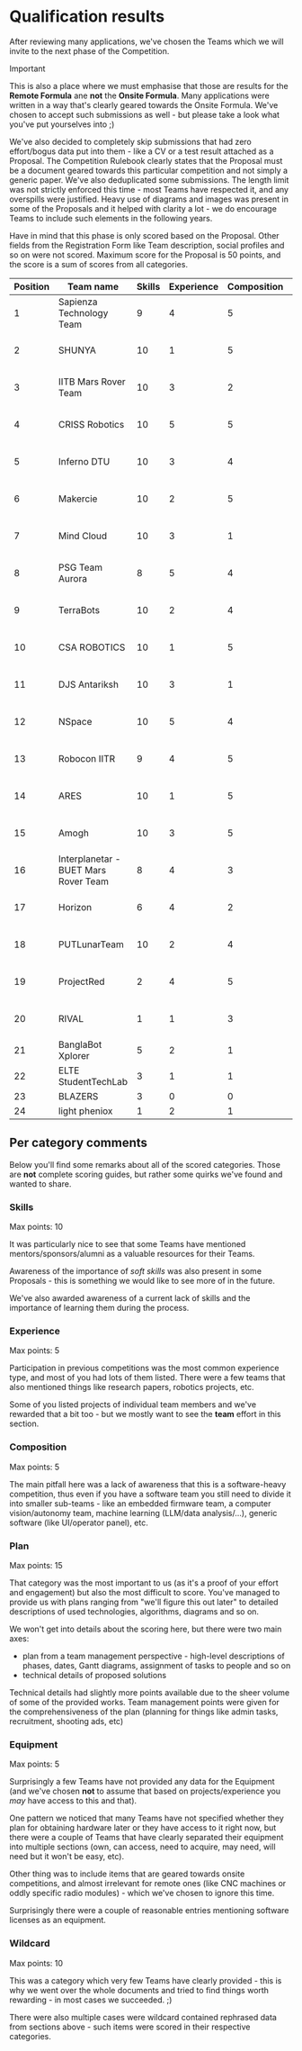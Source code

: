 # Qualification results

After reviewing many applications, we've chosen the Teams which we will invite to the next phase of the Competition.

>[!important]
> This is also a place where we must emphasise that those are results for the **Remote Formula** ane **not** the **Onsite Formula**. Many applications were written in a way that's clearly geared towards the Onsite Formula. We've chosen to accept such submissions as well - but please take a look what you've put yourselves into ;)

We've also decided to completely skip submissions that had zero effort/bogus data put into them - like a CV or a test result attached as a Proposal. The Competition Rulebook clearly states that the Proposal must be a document geared towards this particular competition and not simply a generic paper. We've also deduplicated some submissions. The length limit was not strictly enforced this time - most Teams have respected it, and any overspills were justified. Heavy use of diagrams and images was present in some of the Proposals and it helped with clarity a lot - we do encourage Teams to include such elements in the following years.

Have in mind that this phase is only scored based on the Proposal. Other fields from the Registration Form like Team description, social profiles and so on were not scored. Maximum score for the Proposal is 50 points, and the score is a sum of scores from all categories.

| Position | Team name                            | Skills | Experience | Composition | Plan | Equipment | Wildcard | Sum | Status                         |
| -------- | ------------------------------------ | ------ | ---------- | ----------- | ---- | --------- | -------- | --- | ------------------------------ |
| 1        | Sapienza Technology Team             | 9      | 4          | 5           | 15   | 5         | 3        | 41  | Qualified to Connectivity Test |
| 2        | SHUNYA                               | 10     | 1          | 5           | 15   | 3         | 5        | 39  | Qualified to Connectivity Test |
| 3        | IITB Mars Rover Team                 | 10     | 3          | 2           | 15   | 5         | 3        | 38  | Qualified to Connectivity Test |
| 4        | CRISS Robotics                       | 10     | 5          | 5           | 10   | 5         | 2        | 37  | Qualified to Connectivity Test |
| 5        | Inferno DTU                          | 10     | 3          | 4           | 13   | 4         | 3        | 37  | Qualified to Connectivity Test |
| 6        | Makercie                             | 10     | 2          | 5           | 10   | 3         | 3        | 33  | Qualified to Connectivity Test |
| 7        | Mind Cloud                           | 10     | 3          | 1           | 10   | 5         | 3        | 32  | Qualified to Connectivity Test |
| 8        | PSG Team Aurora                      | 8      | 5          | 4           | 11   | 4         | 0        | 32  | Qualified to Connectivity Test |
| 9        | TerraBots                            | 10     | 2          | 4           | 14   | 0         | 2        | 32  | Qualified to Connectivity Test |
| 10       | CSA ROBOTICS                         | 10     | 1          | 5           | 7    | 5         | 3        | 31  | Qualified to Connectivity Test |
| 11       | DJS Antariksh                        | 10     | 3          | 1           | 8    | 5         | 4        | 31  | Qualified to Connectivity Test |
| 12       | NSpace                               | 10     | 5          | 4           | 8    | 3         | 1        | 31  | Qualified to Connectivity Test |
| 13       | Robocon IITR                         | 9      | 4          | 5           | 10   | 2         | 1        | 31  | Qualified to Connectivity Test |
| 14       | ARES                                 | 10     | 1          | 5           | 5    | 5         | 3        | 29  | Qualified to Connectivity Test |
| 15       | Amogh                                | 10     | 3          | 5           | 4    | 5         | 1        | 28  | Qualified to Connectivity Test |
| 16       | Interplanetar - BUET Mars Rover Team | 8      | 4          | 3           | 6    | 2         | 2        | 25  | Qualified to Connectivity Test |
| 17       | Horizon                              | 6      | 4          | 2           | 9    | 0         | 2        | 23  | Qualified to Connectivity Test |
| 18       | PUTLunarTeam                         | 10     | 2          | 4           | 3    | 2         | 2        | 23  | Qualified to Connectivity Test |
| 19       | ProjectRed                           | 2      | 4          | 5           | 3    | 3         | 3        | 20  | Qualified to Connectivity Test |
| 20       | RIVAL                                | 1      | 1          | 3           | 13   | 0         | 1        | 19  | Qualified to Connectivity Test |
| 21       | BanglaBot Xplorer                    | 5      | 2          | 1           | 1    | 0         | 1        | 10  | Reserve List                   |
| 22       | ELTE StudentTechLab                  | 3      | 1          | 1           | 3    | 0         | 1        | 9   | Reserve List                   |
| 23       | BLAZERS                              | 3      | 0          | 0           | 0    | 0         | 2        | 5   | Reserve List                   |
| 24       | light pheniox                        | 1      | 2          | 1           | 0    | 0         | 0        | 4   | Reserve List                   |

## Per category comments

Below you'll find some remarks about all of the scored categories. Those are **not** complete scoring guides, but rather some quirks we've found and wanted to share.

### Skills
Max points: 10

It was particularly nice to see that some Teams have mentioned mentors/sponsors/alumni as a valuable resources for their Teams.

Awareness of the importance of *soft skills* was also present in some Proposals - this is something we would like to see more of in the future.

We've also awarded awareness of a current lack of skills and the importance of learning them during the process.

### Experience
Max points: 5

Participation in previous competitions was the most common experience type, and most of you had lots of them listed.
There were a few teams that also mentioned things like research papers, robotics projects, etc.

Some of you listed projects of individual team members and we've rewarded that a bit too - but we mostly want to see the **team** effort in this section.

### Composition
Max points: 5

The main pitfall here was a lack of awareness that this is a software-heavy competition, thus even if you have a software team you still need to divide it into smaller sub-teams - like an embedded firmware team, a computer vision/autonomy team, machine learning (LLM/data analysis/...), generic software (like UI/operator panel), etc.

### Plan
Max points: 15

That category was the most important to us (as it's a proof of your effort and engagement) but also the most difficult to score. You've managed to provide us with plans ranging from "we'll figure this out later" to detailed descriptions of used technologies, algorithms, diagrams and so on.

We won't get into details about the scoring here, but there were two main axes:
- plan from a team management perspective - high-level descriptions of phases, dates, Gantt diagrams, assignment of tasks to people and so on
- technical details of proposed solutions

Technical details had slightly more points available due to the sheer volume of some of the provided works.
Team management points were given for the comprehensiveness of the plan (planning for things like admin tasks, recruitment, shooting ads, etc)

### Equipment
Max points: 5

Surprisingly a few Teams have not provided any data for the Equipment (and we've chosen **not** to assume that based on projects/experience you *may* have access to this and that).

One pattern we noticed that many Teams have not specified whether they plan for obtaining hardware later or they have access to it right now, but there were a couple of Teams that have clearly separated their equipment into multiple sections (own, can access, need to acquire, may need, will need but it won't be easy, etc).

Other thing was to include items that are geared towards onsite competitions, and almost irrelevant for remote ones (like CNC machines or oddly specific radio modules) - which we've chosen to ignore this time.

Surprisingly there were a couple of reasonable entries mentioning software licenses as an equipment.

### Wildcard
Max points: 10

This was a category which very few Teams have clearly provided - this is why we went over the whole documents and tried to find things worth rewarding - in most cases we succeeded. ;)

There were also multiple cases were wildcard contained rephrased data from sections above - such items were scored in their respective categories.

